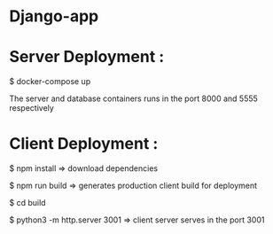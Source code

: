 # Django-app

# Server Deployment :

$ docker-compose up

The server and database containers runs in the port 8000 and 5555 respectively

# Client Deployment :

$ npm install => download dependencies

$ npm run build => generates production client build for deployment

$ cd build

$ python3 -m http.server 3001 => client server serves in the port 3001
